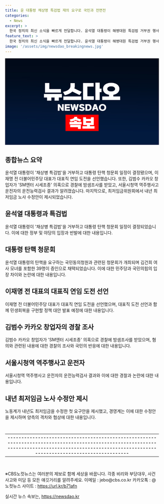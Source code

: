 ```yaml
---
title: 윤 대통령 채상명 특검법 재의 요구로 국민과 전면전
categories:
  - News
excerpt: >
  한국 정치의 최신 소식을 빠르게 전달합니다. 윤석열 대통령이 해병대원 특검법 거부권 행사하고, 탄핵 청문회가 예정되어있습니다. 이재명 전 대표가 대표직 연임 도전을 선언하며 민주당 관련 소식도 전합니다. 또한, 김범수 카카오 창업자의 SM 시세조종 의혹과 시청역 역주행사고, 최저임금 협상 소식도 소개합니다. 관련 소식은 여기서 확인하세요.
feature_text: >
  한국 정치의 최신 소식을 빠르게 전달합니다. 윤석열 대통령이 해병대원 특검법 거부권 행사하고, 탄핵 청문회가 예정되어있습니다. 이재명 전 대표가 대표직 연임 도전을 선언하며 민주당 관련 소식도 전합니다. 또한, 김범수 카카오 창업자의 SM 시세조종 의혹과 시청역 역주행사고, 최저임금 협상 소식도 소개합니다. 관련 소식은 여기서 확인하세요.
image: '/assets/img/newsdao_breakingnews.jpg'
---
```


<p><img src="/assets/img/newsdao_breakingnews.jpg" alt="ranknews 속보" /></p>

<h2 data-ke-size="size26">종합뉴스 요약</h2>

<p data-ke-size="size16">윤석열 대통령이 '채상병 특검법'을 거부하고 대통령 탄핵 청문회 일정이 결정됐으며, 이재명 전 더불어민주당 대표가 대표직 연임 도전을 선언했습니다. 또한, 김범수 카카오 창업자가 'SM엔터 시세조종' 의혹으로 경찰에 밤샘조사를 받았고, 서울시청역 역주행사고 운전자의 운전능력검사 결과가 알려졌습니다. 마지막으로, 최저임금위원회에서 내년 최저임금 노사 수정안이 제시되었습니다.</p>

<h2 data-ke-size="size26">윤석열 대통령과 특검법</h2>

<p data-ke-size="size16">윤석열 대통령이 '채상병 특검법'을 거부하고 대통령 탄핵 청문회 일정이 결정되었습니다. 이에 대한 정부 및 야당의 입장과 반발에 대한 내용입니다.</p>

<h2 data-ke-size="size26">대통령 탄핵 청문회</h2>

<p data-ke-size="size16">윤석열 대통령의 탄핵을 요구하는 국민동의청원과 관련된 청문회가 개최되며 김건희 여사 모녀를 포함한 39명이 증인으로 채택되었습니다. 이에 대한 민주당과 국민의힘의 입장 차이와 논란에 대한 내용입니다.</p>

<h2 data-ke-size="size26">이재명 전 대표의 대표직 연임 도전 선언</h2>

<p data-ke-size="size16">이재명 전 더불어민주당 대표가 대표직 연임 도전을 선언했으며, 대표직 도전 선언과 함께 민생회복을 구현할 정책 대안 발표 예정에 대한 내용입니다.</p>

<h2 data-ke-size="size26">김범수 카카오 창업자의 경찰 조사</h2>

<p data-ke-size="size16">김범수 카카오 창업자가 'SM엔터 시세조종' 의혹으로 경찰에 밤샘조사를 받았으며, 혐의와 관련된 내용에 대한 경찰의 조사와 국민의 반응에 대한 내용입니다.</p>

<h2 data-ke-size="size26">서울시청역 역주행사고 운전자</h2>

<p data-ke-size="size16">서울시청역 역주행사고 운전자의 운전능력검사 결과와 이에 대한 경찰과 논란에 대한 내용입니다.</p>

<h2 data-ke-size="size26">내년 최저임금 노사 수정안 제시</h2>

<p data-ke-size="size16">노동계가 내년도 최저임금을 수정한 첫 요구안을 제시했고, 경영계는 이에 대한 수정안을 제시하며 양측의 격차와 협상에 대한 내용입니다.</p>

<p data-ke-size="size16">&nbsp;</p>

<table>
    <tbody>
        <tr>
            <td style="text-align: center; height: 17px;"><b>----------------------------------------------------------------------------------------------------------------------------------------------------------------------------------------------------</b></td>
        </tr>
    </tbody>
</table>

<p data-ke-size="size16">&nbsp;</p>

<p data-ke-size="size16">※CBS노컷뉴스는 여러분의 제보로 함께 세상을 바꿉니다. 각종 비리와 부당대우, 사건사고와 미담 등 모든 얘깃거리를 알려주세요. 이메일 : jebo@cbs.co.kr 카카오톡 : @노컷뉴스 사이트 : <a href="https://url.kr/b71afn">https://url.kr/b71afn</a></p>
실시간 뉴스 속보는, <a href="https://newsdao.kr" rel="dofollow">https://newsdao.kr</a>


